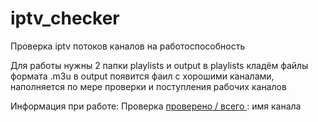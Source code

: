 # iptv_checker
Проверка iptv потоков каналов на работоспособность


Для работы нужны 2 папки playlists и output
в playlists кладём файлы формата .m3u
в output появится фаил с хорошими каналами, наполняется по мере проверки и поступления рабочих каналов

Информация при работе:
Проверка [ проверено / всего ](good/bad): имя канала
